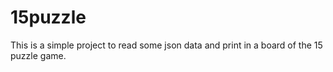 # 15puzzle

This is a simple project to read some json data and print in a board of the 15 puzzle game.
